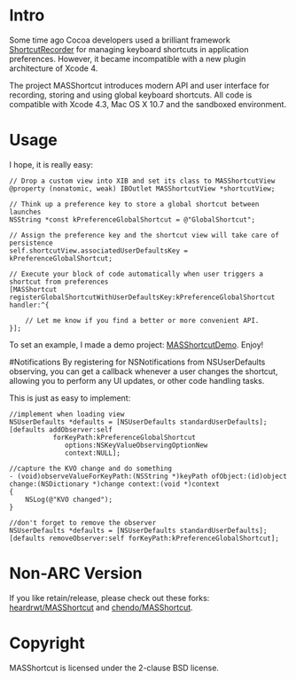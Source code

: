 # Intro

Some time ago Cocoa developers used a brilliant framework [ShortcutRecorder](http://wafflesoftware.net/shortcut/) for managing keyboard shortcuts in application preferences. However, it became incompatible with a new plugin architecture of Xcode 4.

The project MASShortcut introduces modern API and user interface for recording, storing and using global keyboard shortcuts. All code is compatible with Xcode 4.3, Mac OS X 10.7 and the sandboxed environment.

# Usage

I hope, it is really easy:

	// Drop a custom view into XIB and set its class to MASShortcutView
	@property (nonatomic, weak) IBOutlet MASShortcutView *shortcutView;
	
	// Think up a preference key to store a global shortcut between launches
	NSString *const kPreferenceGlobalShortcut = @"GlobalShortcut";

	// Assign the preference key and the shortcut view will take care of persistence
	self.shortcutView.associatedUserDefaultsKey = kPreferenceGlobalShortcut;

	// Execute your block of code automatically when user triggers a shortcut from preferences
	[MASShortcut registerGlobalShortcutWithUserDefaultsKey:kPreferenceGlobalShortcut handler:^{
		
		// Let me know if you find a better or more convenient API.
	}];

To set an example, I made a  demo project: [MASShortcutDemo](https://github.com/shpakovski/MASShortcutDemo). Enjoy!

#Notifications
By registering for NSNotifications from NSUserDefaults observing, you can get a callback whenever a user changes the shortcut, allowing you to perform any UI updates, or other code handling tasks.

This is just as easy to implement:
    
    //implement when loading view
    NSUserDefaults *defaults = [NSUserDefaults standardUserDefaults];
    [defaults addObserver:self
               forKeyPath:kPreferenceGlobalShortcut
                  options:NSKeyValueObservingOptionNew
                  context:NULL];

    //capture the KVO change and do something
    - (void)observeValueForKeyPath:(NSString *)keyPath ofObject:(id)object change:(NSDictionary *)change context:(void *)context
    {
        NSLog(@"KVO changed");
    }

    //don't forget to remove the observer
    NSUserDefaults *defaults = [NSUserDefaults standardUserDefaults];
    [defaults removeObserver:self forKeyPath:kPreferenceGlobalShortcut];

# Non-ARC Version

If you like retain/release, please check out these forks: [heardrwt/MASShortcut](https://github.com/heardrwt/MASShortcut) and [chendo/MASShortcut](https://github.com/chendo/MASShortcut).

# Copyright

MASShortcut is licensed under the 2-clause BSD license.
